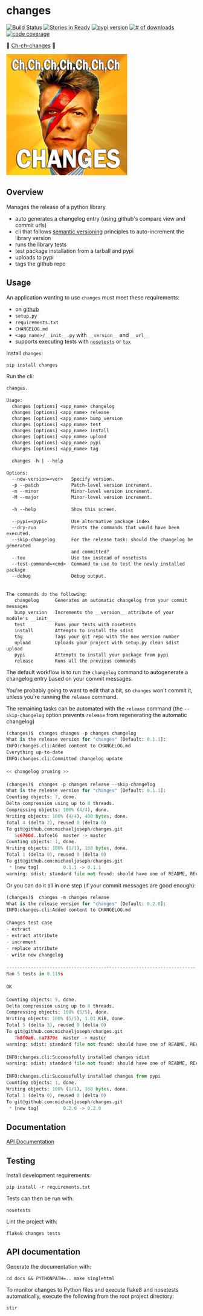 # changes

[![Build Status](https://secure.travis-ci.org/michaeljoseph/changes.png)](http://travis-ci.org/michaeljoseph/changes)
[![Stories in Ready](https://badge.waffle.io/michaeljoseph/changes.png?label=ready)](https://waffle.io/michaeljoseph/changes)
[![pypi version](https://badge.fury.io/py/changes.png)](http://badge.fury.io/py/changes)
[![# of downloads](https://pypip.in/d/changes/badge.png)](https://crate.io/packages/changes?version=latest)
[![code coverage](https://coveralls.io/repos/michaeljoseph/changes/badge.png?branch=master)](https://coveralls.io/r/michaeljoseph/changes?branch=master)

:musical_note: [Ch-ch-changes](http://www.youtube.com/watch?v=pl3vxEudif8) :musical_note: 

![changes](https://github.com/michaeljoseph/changes/raw/master/resources/changes.png)

## Overview

Manages the release of a python library.

* auto generates a changelog entry (using github's compare view and commit urls)
* cli that follows [semantic versioning][0] principles to auto-increment the library version
* runs the library tests
* test package installation from a tarball and pypi
* uploads to pypi
* tags the github repo

## Usage

An application wanting to use `changes` must meet these requirements: 

* on [github](https://github.com)
* `setup.py`
* `requirements.txt`
* `CHANGELOG.md`
* `<app_name>/__init__.py` with `__version__` and `__url__`
* supports executing tests with [`nosetests`][2] or [`tox`][3]

Install `changes`:

    pip install changes

Run the cli:

```
changes.

Usage:
  changes [options] <app_name> changelog
  changes [options] <app_name> release
  changes [options] <app_name> bump_version
  changes [options] <app_name> test
  changes [options] <app_name> install
  changes [options] <app_name> upload
  changes [options] <app_name> pypi
  changes [options] <app_name> tag

  changes -h | --help

Options:
  --new-version=<ver>   Specify version.
  -p --patch            Patch-level version increment.
  -m --minor            Minor-level version increment.
  -M --major            Minor-level version increment.

  -h --help             Show this screen.

  --pypi=<pypi>         Use alternative package index
  --dry-run             Prints the commands that would have been executed.
  --skip-changelog      For the release task: should the changelog be generated
                        and committed?
  --tox                 Use tox instead of nosetests
  --test-command=<cmd>  Command to use to test the newly installed package
  --debug               Debug output.


The commands do the following:
   changelog      Generates an automatic changelog from your commit messages
   bump_version   Increments the __version__ attribute of your module's __init__
   test           Runs your tests with nosetests
   install        Attempts to install the sdist
   tag            Tags your git repo with the new version number
   upload         Uploads your project with setup.py clean sdist upload
   pypi           Attempts to install your package from pypi
   release        Runs all the previous commands
```

The default workflow is to run the `changelog` command to autogenerate
a changelog entry based on your commit messages.

You're probably going to want to edit that a bit, so `changes` won't commit it,
 unless you're running the `release` command.

The remaining tasks can be automated with the `release` command (the 
`--skip-changelog` option prevents `release` from regenerating the automatic changelog)

```python
(changes)$  changes changes -p changes changelog
What is the release version for "changes" [Default: 0.1.1]:
INFO:changes.cli:Added content to CHANGELOG.md
Everything up-to-date
INFO:changes.cli:Committed changelog update

<< changelog pruning >>

(changes)$  changes -p changes release --skip-changelog
What is the release version for "changes" [Default: 0.1.1]:
Counting objects: 7, done.
Delta compression using up to 8 threads.
Compressing objects: 100% (4/4), done.
Writing objects: 100% (4/4), 400 bytes, done.
Total 4 (delta 2), reused 0 (delta 0)
To git@github.com:michaeljoseph/changes.git
   5c6760d..bafce16  master -> master
Counting objects: 1, done.
Writing objects: 100% (1/1), 168 bytes, done.
Total 1 (delta 0), reused 0 (delta 0)
To git@github.com:michaeljoseph/changes.git
 * [new tag]         0.1.1 -> 0.1.1
warning: sdist: standard file not found: should have one of README, README.rst, README.txt
```

Or you can do it all in one step (if your commit messages are good enough):
```python
(changes)$  changes -m changes release
What is the release version for "changes" [Default: 0.2.0]:
INFO:changes.cli:Added content to CHANGELOG.md

Changes test case
- extract
- extract attribute
- increment
- replace attribute
- write new changelog

----------------------------------------------------------------------
Ran 5 tests in 0.119s

OK

Counting objects: 9, done.
Delta compression using up to 8 threads.
Compressing objects: 100% (5/5), done.
Writing objects: 100% (5/5), 1.01 KiB, done.
Total 5 (delta 3), reused 0 (delta 0)
To git@github.com:michaeljoseph/changes.git
   7b8f0a6..6a7379c  master -> master
warning: sdist: standard file not found: should have one of README, README.rst, README.txt

INFO:changes.cli:Successfully installed changes sdist
warning: sdist: standard file not found: should have one of README, README.rst, README.txt

INFO:changes.cli:Successfully installed changes from pypi
Counting objects: 1, done.
Writing objects: 100% (1/1), 168 bytes, done.
Total 1 (delta 0), reused 0 (delta 0)
To git@github.com:michaeljoseph/changes.git
 * [new tag]         0.2.0 -> 0.2.0
```

## Documentation

[API Documentation][1]

## Testing

Install development requirements:

    pip install -r requirements.txt

Tests can then be run with:

    nosetests

Lint the project with:

    flake8 changes tests

## API documentation

Generate the documentation with:

    cd docs && PYTHONPATH=.. make singlehtml

To monitor changes to Python files and execute flake8 and nosetests
automatically, execute the following from the root project directory:

    stir


[0]:http://semver.org
[1]:http://changes.rtfd.org
[2]:http://nose.rtfd.org
[3]:http://tox.rtfd.org

